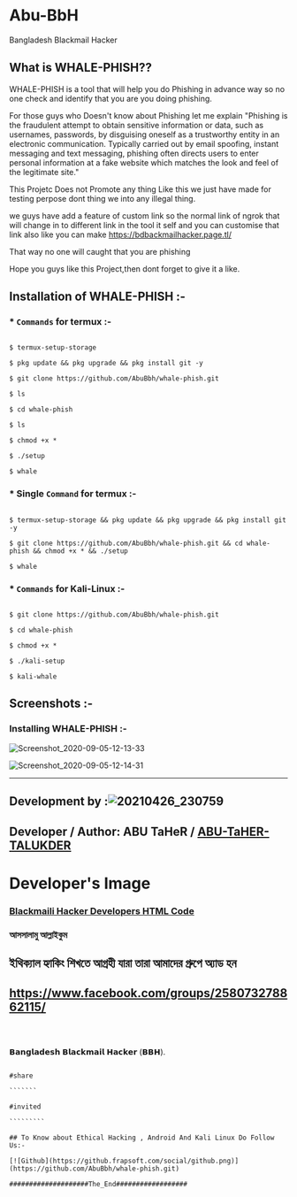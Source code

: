 # Abu-BbH
Bangladesh Blackmail Hacker 
  

## What is WHALE-PHISH??

  

WHALE-PHISH is a tool that will help you do Phishing in advance way so no one check and identify that you are you doing phishing.

For those guys who Doesn't know about Phishing let me explain "Phishing is the fraudulent attempt to obtain sensitive information or data, such as usernames, passwords, by disguising oneself as a trustworthy entity in an electronic communication. Typically carried out by email spoofing, instant messaging and text messaging, phishing often directs users to enter personal information at a fake website which matches the look and feel of the legitimate site."

This Projetc Does not Promote any thing Like this we just have made for testing perpose dont thing we into any illegal thing.

we guys have add a feature of custom link so the normal link of ngrok that will change in to different link in the tool it self and you can customise that link also like you can make https://bdbackmailhacker.page.tl/

That way no one will caught that you are phishing

Hope you guys like this Project,then dont forget to give it a like.

  

## Installation of WHALE-PHISH :- 

  

### * `Commands` for termux :-

```

$ termux-setup-storage

$ pkg update && pkg upgrade && pkg install git -y

$ git clone https://github.com/AbuBbh/whale-phish.git

$ ls

$ cd whale-phish

$ ls

$ chmod +x *

$ ./setup

$ whale

```

### * Single `Command` for termux :-

```

$ termux-setup-storage && pkg update && pkg upgrade && pkg install git -y

$ git clone https://github.com/AbuBbh/whale-phish.git && cd whale-phish && chmod +x * && ./setup

$ whale

```

### * `Commands` for Kali-Linux :-

```

$ git clone https://github.com/AbuBbh/whale-phish.git

$ cd whale-phish

$ chmod +x *

$ ./kali-setup

$ kali-whale

```

## Screenshots :- 

### Installing WHALE-PHISH :-

![Screenshot_2020-09-05-12-13-33](https://user-images.githubusercontent.com/64035221/92299650-ec1eb600-ef71-11ea-8934-3dda718ea11d.jpg)

![Screenshot_2020-09-05-12-14-31](https://user-images.githubusercontent.com/64035221/92299657-f5a81e00-ef71-11ea-89ce-9c29dc09b04f.jpg)

***

## Development by :![20210426_230759](https://user-images.githubusercontent.com/83497363/116785496-a93ebf00-aabb-11eb-8c23-1b4329c2afd7.jpg)

## Developer / Author: ABU TaHeR / [ABU-TaHER-TALUKDER](https://github.com/AbuBbh/whale-phish.git) 

<h1> Developer's Image</h1>

### [  Blackmaili Hacker Developers HTML Code](https://github.com/AbuBbh/whale-phish.git)

### আসসালামু আল্লাইকুম ##

## ইথিক্যাল হ্যাকিং শিখতে আগ্রহী যারা তারা আমাদের গ্রুপে অ্যাড হন

##  https://www.facebook.com/groups/258073278862115/

`````````````````````````````

 

```````````````````````````````````````````````````

𝗕𝗮𝗻𝗴𝗹𝗮𝗱𝗲𝘀𝗵 𝗕𝗹𝗮𝗰𝗸𝗺𝗮𝗶𝗹 𝗛𝗮𝗰𝗸𝗲𝗿 (𝗕𝗕𝗛).

````````````````````````````````

#share

```````

#invited

`````````

## To Know about Ethical Hacking , Android And Kali Linux Do Follow Us:-

[![Github](https://github.frapsoft.com/social/github.png)](https://github.com/AbuBbh/whale-phish.git)

####################The_End##################

